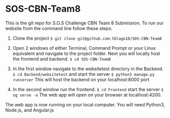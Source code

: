 # SOS-CBN-Team8
This is the git repo for S.O.S Challenge CBN Team 8 Submission. 
To run our website from the command line follow these steps:

 1. Clone the project
 `$ git clone git@github.com:tblago18/SOS-CBN-Team8`

 2. Open 2 windows of either Terminal, Command Prompt or your Linux equivalent and navigate to the project folder. Next you will locally host the frontend and     backend.
 `$ cd SOS-CBN-Team8`

 3. In the first window navigate to the websitetest directory in the Backend.
 `$ cd Backend/websitetest` and start the server `$ python3 manage.py runserver`
 This will host the backend on your localhost:8000 port

 4. In the second window run the frontend.
 `$ cd Frontend`
 start the server `$ ng serve -o`
 The web app will open on your browser at localhost:4200. 

 The web app is now running on your local computer. 
 You will need Python3, Node.js, and Angular.js
